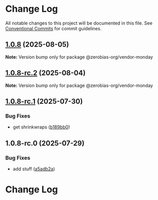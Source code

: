 # Change Log

All notable changes to this project will be documented in this file.
See [Conventional Commits](https://conventionalcommits.org) for commit guidelines.

## [1.0.8](https://github.com/zerobias-org/vendor/compare/@zerobias-org/vendor-monday@1.0.8-rc.2...@zerobias-org/vendor-monday@1.0.8) (2025-08-05)

**Note:** Version bump only for package @zerobias-org/vendor-monday





## [1.0.8-rc.2](https://github.com/zerobias-org/vendor/compare/@zerobias-org/vendor-monday@1.0.8-rc.1...@zerobias-org/vendor-monday@1.0.8-rc.2) (2025-08-04)

**Note:** Version bump only for package @zerobias-org/vendor-monday





## [1.0.8-rc.1](https://github.com/zerobias-org/vendor/compare/@zerobias-org/vendor-monday@1.0.8-rc.0...@zerobias-org/vendor-monday@1.0.8-rc.1) (2025-07-30)


### Bug Fixes

* get shrinkwraps ([b189bb0](https://github.com/zerobias-org/vendor/commit/b189bb0cf53ad66427530ccc0eab7824527942d3))





## 1.0.8-rc.0 (2025-07-29)


### Bug Fixes

* add stuff ([a5adb2a](https://github.com/zerobias-org/vendor/commit/a5adb2aecd0670c42e9077affecb6a047bf30fc6))





# Change Log
